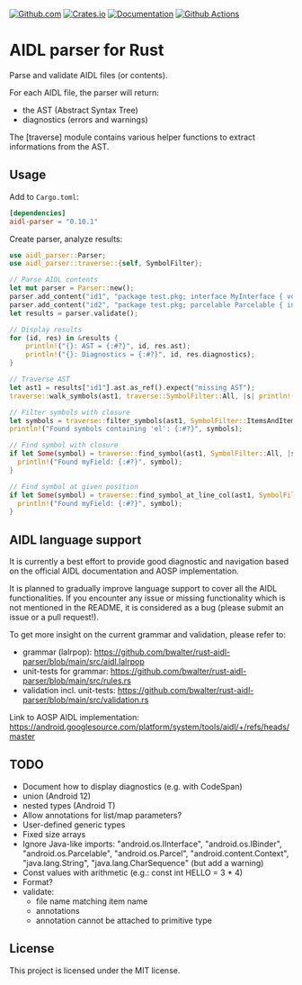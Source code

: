 [![Github.com](https://img.shields.io/badge/bwalter-rust--aidl--parser-blue?logo=github)](https://github.com/bwalter/rust-aidl-parser)
[![Crates.io](https://img.shields.io/crates/v/aidl-parser.svg?logo=rust)](https://crates.io/crates/aidl-parser)
[![Documentation](https://img.shields.io/docsrs/aidl-parser?label=docs.rs)](https://docs.rs/aidl-parser)
[![Github Actions](https://img.shields.io/github/workflow/status/bwalter/rust-aidl-parser/main?labels=CI)](https://github.com/bwalter/rust-aidl-parser)

# AIDL parser for Rust

Parse and validate AIDL files (or contents).

For each AIDL file, the parser will return:
- the AST (Abstract Syntax Tree)
- diagnostics (errors and warnings)

The [traverse] module contains various helper functions to extract informations from the AST.

## Usage

Add to `Cargo.toml`:

```toml
[dependencies]
aidl-parser = "0.10.1"
```

Create parser, analyze results:

```rust
use aidl_parser::Parser;
use aidl_parser::traverse::{self, SymbolFilter};

// Parse AIDL contents
let mut parser = Parser::new();
parser.add_content("id1", "package test.pkg; interface MyInterface { void hello(String); }");
parser.add_content("id2", "package test.pkg; parcelable Parcelable { int myField; }");
let results = parser.validate();

// Display results
for (id, res) in &results {
    println!("{}: AST = {:#?}", id, res.ast);
    println!("{}: Diagnostics = {:#?}", id, res.diagnostics);
}

// Traverse AST
let ast1 = results["id1"].ast.as_ref().expect("missing AST");
traverse::walk_symbols(ast1, traverse::SymbolFilter::All, |s| println!("- Symbol: {:#?}", s));

// Filter symbols with closure
let symbols = traverse::filter_symbols(ast1, SymbolFilter::ItemsAndItemElements, |s| s.get_name().unwrap_or_default().contains("el"));
println!("Found symbols containing 'el': {:#?}", symbols);

// Find symbol with closure
if let Some(symbol) = traverse::find_symbol(ast1, SymbolFilter::All, |s| s.get_name().as_deref() == Some("myField")) {
  println!("Found myField: {:#?}", symbol);
}

// Find symbol at given position
if let Some(symbol) = traverse::find_symbol_at_line_col(ast1, SymbolFilter::All, (0, 3)) {
  println!("Found myField: {:#?}", symbol);
}
```

## AIDL language support

It is currently a best effort to provide good diagnostic and navigation based on the official AIDL documentation and AOSP implementation.

It is planned to gradually improve language support to cover all the AIDL functionalities. If you encounter any issue or missing functionality which is not mentioned in the README, it is considered as a bug (please submit an issue or a pull request!).

To get more insight on the current grammar and validation, please refer to:
- grammar (lalrpop): <https://github.com/bwalter/rust-aidl-parser/blob/main/src/aidl.lalrpop>
- unit-tests for grammar: <https://github.com/bwalter/rust-aidl-parser/blob/main/src/rules.rs>
- validation incl. unit-tests: <https://github.com/bwalter/rust-aidl-parser/blob/main/src/validation.rs>

Link to AOSP AIDL implementation:
<https://android.googlesource.com/platform/system/tools/aidl/+/refs/heads/master>

## TODO
- Document how to display diagnostics (e.g. with CodeSpan)
- union (Android 12)
- nested types (Android T)
- Allow annotations for list/map parameters?
- User-defined generic types
- Fixed size arrays
- Ignore Java-like imports: "android.os.IInterface", "android.os.IBinder", "android.os.Parcelable", "android.os.Parcel",
      "android.content.Context", "java.lang.String", "java.lang.CharSequence" (but add a warning)
- Const values with arithmetic (e.g.: const int HELLO = 3 * 4)
- Format?
- validate:
  - file name matching item name
  - annotations
  - annotation cannot be attached to primitive type

## License

This project is licensed under the MIT license.
